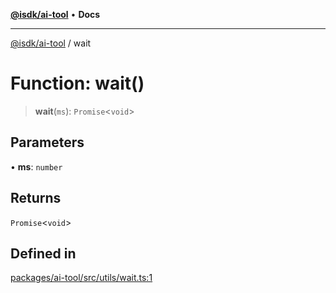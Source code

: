 [**@isdk/ai-tool**](../README.md) • **Docs**

***

[@isdk/ai-tool](../globals.md) / wait

# Function: wait()

> **wait**(`ms`): `Promise`\<`void`\>

## Parameters

• **ms**: `number`

## Returns

`Promise`\<`void`\>

## Defined in

[packages/ai-tool/src/utils/wait.ts:1](https://github.com/isdk/ai-tool.js/blob/fe6b47f429fb128627d2210e367fa914b891d314/src/utils/wait.ts#L1)
